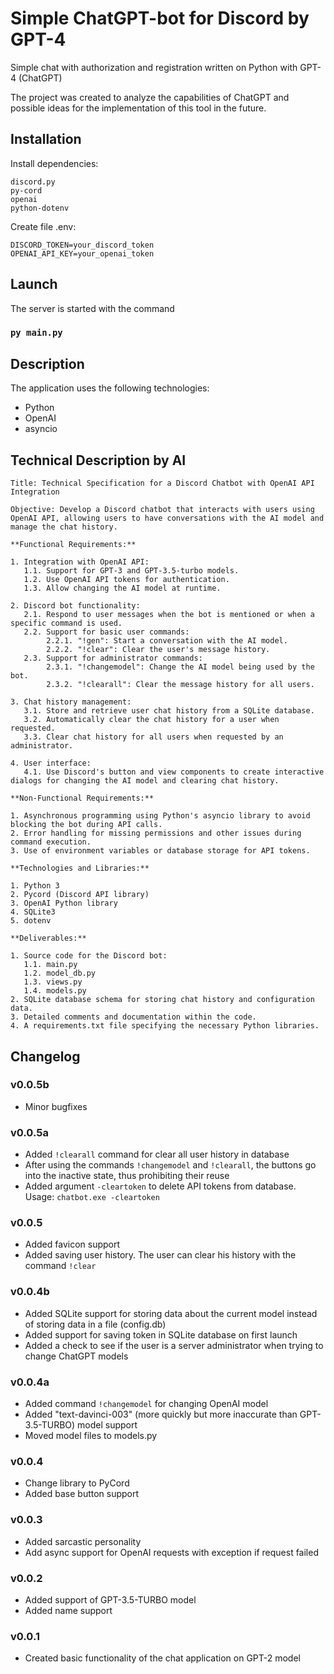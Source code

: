 # Simple ChatGPT-bot for Discord by GPT-4

Simple chat with authorization and registration written on Python with GPT-4 (ChatGPT)

The project was created to analyze the capabilities of ChatGPT and possible ideas for the implementation of this tool in
the future.

## Installation

Install dependencies:

```
discord.py
py-cord
openai
python-dotenv 
```

Create file .env:

```env
DISCORD_TOKEN=your_discord_token
OPENAI_API_KEY=your_openai_token
```

## Launch

The server is started with the command

### `py main.py`

## Description

The application uses the following technologies:

- Python
- OpenAI
- asyncio

## Technical Description by AI

```text
Title: Technical Specification for a Discord Chatbot with OpenAI API Integration

Objective: Develop a Discord chatbot that interacts with users using OpenAI API, allowing users to have conversations with the AI model and manage the chat history.

**Functional Requirements:**

1. Integration with OpenAI API:
   1.1. Support for GPT-3 and GPT-3.5-turbo models.
   1.2. Use OpenAI API tokens for authentication.
   1.3. Allow changing the AI model at runtime.

2. Discord bot functionality:
   2.1. Respond to user messages when the bot is mentioned or when a specific command is used.
   2.2. Support for basic user commands:
        2.2.1. "!gen": Start a conversation with the AI model.
        2.2.2. "!clear": Clear the user's message history.
   2.3. Support for administrator commands:
        2.3.1. "!changemodel": Change the AI model being used by the bot.
        2.3.2. "!clearall": Clear the message history for all users.

3. Chat history management:
   3.1. Store and retrieve user chat history from a SQLite database.
   3.2. Automatically clear the chat history for a user when requested.
   3.3. Clear chat history for all users when requested by an administrator.

4. User interface:
   4.1. Use Discord's button and view components to create interactive dialogs for changing the AI model and clearing chat history.

**Non-Functional Requirements:**

1. Asynchronous programming using Python's asyncio library to avoid blocking the bot during API calls.
2. Error handling for missing permissions and other issues during command execution.
3. Use of environment variables or database storage for API tokens.

**Technologies and Libraries:**

1. Python 3
2. Pycord (Discord API library)
3. OpenAI Python library
4. SQLite3
5. dotenv

**Deliverables:**

1. Source code for the Discord bot:
   1.1. main.py
   1.2. model_db.py
   1.3. views.py
   1.4. models.py
2. SQLite database schema for storing chat history and configuration data.
3. Detailed comments and documentation within the code.
4. A requirements.txt file specifying the necessary Python libraries.
```

## Changelog

### v0.0.5b

- Minor bugfixes

### v0.0.5a

- Added `!clearall` command for clear all user history in database
- After using the commands `!changemodel` and `!clearall`, the buttons go into the inactive state, thus prohibiting
  their reuse
- Added argument `-cleartoken` to delete API tokens from database. Usage: `chatbot.exe -cleartoken`

### v0.0.5

- Added favicon support
- Added saving user history. The user can clear his history with the command `!clear`

### v0.0.4b

- Added SQLite support for storing data about the current model instead of storing data in a file (config.db)
- Added support for saving token in SQLite database on first launch
- Added a check to see if the user is a server administrator when trying to change ChatGPT models

### v0.0.4a

- Added command `!changemodel` for changing OpenAI model
- Added "text-davinci-003" (more quickly but more inaccurate than GPT-3.5-TURBO) model support
- Moved model files to models.py

### v0.0.4

- Change library to PyCord
- Added base button support

### v0.0.3

- Added sarcastic personality
- Add async support for OpenAI requests with exception if request failed

### v0.0.2

- Added support of GPT-3.5-TURBO model
- Added name support

### v0.0.1

- Created basic functionality of the chat application on GPT-2 model
